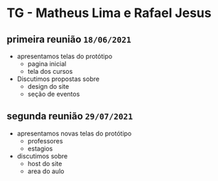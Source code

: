 # TG - Matheus Lima e Rafael Jesus

## primeira reunião `18/06/2021`
  - apresentamos telas do protótipo
    - pagina inicial
    - tela dos cursos
  - Discutimos propostas sobre
    - design do site
    - seção de eventos

## segunda reunião `29/07/2021`
  - apresentamos novas telas do protótipo
    - professores
    - estagios
  - discutimos sobre
    - host do site
    - area do aulo


